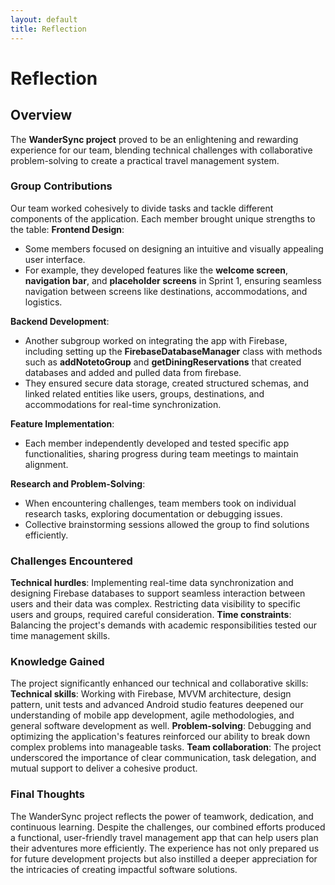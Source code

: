 ```yaml
---
layout: default
title: Reflection
---
```


# Reflection

## Overview
The **WanderSync project** proved to be an enlightening and rewarding experience for our team, blending technical challenges with collaborative problem-solving to create a practical travel management system.


### Group Contributions
Our team worked cohesively to divide tasks and tackle different components of the application. Each member brought unique strengths to the table:
**Frontend Design**:
- Some members focused on designing an intuitive and visually appealing user interface.
- For example, they developed features like the **welcome screen**, **navigation bar**, and **placeholder screens** in Sprint 1, ensuring seamless navigation between screens like destinations, accommodations, and logistics.

**Backend Development**:
- Another subgroup worked on integrating the app with Firebase, including setting up the **FirebaseDatabaseManager** class with methods such as **addNotetoGroup** and **getDiningReservations** that created databases and added and pulled data from firebase.
- They ensured secure data storage, created structured schemas, and linked related entities like users, groups, destinations, and accommodations for real-time synchronization.

**Feature Implementation**:
- Each member independently developed and tested specific app functionalities, sharing progress during team meetings to maintain alignment.

**Research and Problem-Solving**:
- When encountering challenges, team members took on individual research tasks, exploring documentation or debugging issues.
- Collective brainstorming sessions allowed the group to find solutions efficiently.

### Challenges Encountered
**Technical hurdles**: Implementing real-time data synchronization and designing Firebase databases to support seamless interaction between users and their data was complex. Restricting data visibility to specific users and groups, required careful consideration.
**Time constraints**: Balancing the project's demands with academic responsibilities tested our time management skills.

### Knowledge Gained
The project significantly enhanced our technical and collaborative skills:
**Technical skills**: Working with Firebase, MVVM architecture, design pattern, unit tests and advanced Android studio features deepened our understanding of mobile app development, agile methodologies, and general software development as well.
**Problem-solving**: Debugging and optimizing the application's features reinforced our ability to break down complex problems into manageable tasks.
**Team collaboration**: The project underscored the importance of clear communication, task delegation, and mutual support to deliver a cohesive product.

### Final Thoughts
The WanderSync project reflects the power of teamwork, dedication, and continuous learning. Despite the challenges, our combined efforts produced a functional, user-friendly travel management app that can help users plan their adventures more efficiently. The experience has not only prepared us for future development projects but also instilled a deeper appreciation for the intricacies of creating impactful software solutions.






